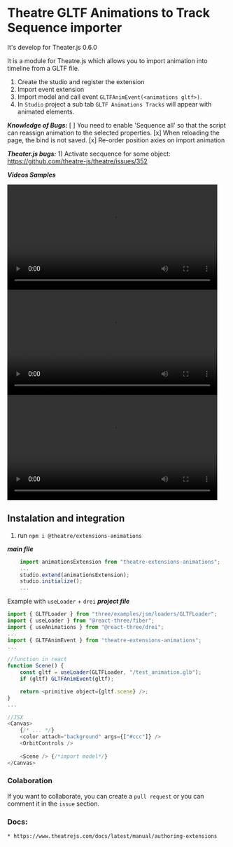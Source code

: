 # Theatre GLTF Animations to Track Sequence importer

It's develop for Theater.js 0.6.0

It is a module for Theatre.js which allows you to import animation into timeline from a GLTF file.

1) Create the studio and register the extension
2) Import event extension
3) Import model and call event `GLTFAnimEvent(<animations gltf>)`.
4) In `Studio` project a sub tab `GLTF Animations Tracks` will appear with animated elements.

***Knowledge of Bugs:***
    [ ] You need to enable 'Sequence all' so that the script can reassign animation to the selected properties.
    [x] When reloading the page, the bind is not saved.
    [x] Re-order position axies on import animation

***Theater.js bugs:***
    1) Activate secquence for some object: https://github.com/theatre-js/theatre/issues/352

***Videos Samples***

<video width="480" controls>
  <source src="_videos_/1-blender.mp4" type="video/mp4">
</video>
<video width="480" controls>
  <source src="_videos_/2-all-scene.mp4" type="video/mp4">
</video>
<video width="480" controls>
  <source src="_videos_/3-partial.mp4" type="video/mp4">
</video>

## Instalation and integration

1) run `npm i @theatre/extensions-animations`

***main file***
```javascript
    import animationsExtension from "theatre-extensions-animations";
    ...
    studio.extend(animationsExtension);
    studio.initialize();
    ...
```

Example with `useLoader` + `drei`
***project file***
```javascript 
import { GLTFLoader } from "three/examples/jsm/loaders/GLTFLoader";
import { useLoader } from "@react-three/fiber";
import { useAnimations } from "@react-three/drei";
...
import { GLTFAnimEvent } from "theatre-extensions-animations";
...

//function in react
function Scene() {
	const gltf = useLoader(GLTFLoader, "/test_animation.glb");
	if (gltf) GLTFAnimEvent(gltf);

	return <primitive object={gltf.scene} />;
}
...

//JSX
<Canvas>
    {/* ... */}
    <color attach="background" args={["#ccc"]} />
    <OrbitControls />
    
    <Scene /> {/*import model*/}
</Canvas>

```

### Colaboration

If you want to collaborate, you can create a `pull request` or you can comment it in the `issue` section.


### Docs:
    * https://www.theatrejs.com/docs/latest/manual/authoring-extensions